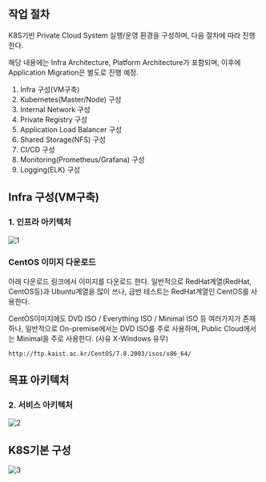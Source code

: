 ## 작업 절차

K8S기반 Private Cloud System 실행/운영 환경을 구성하며, 다음 절차에 따라 진행한다.

해당 내용에는 Infra Architecture, Platform Architecture가 포함되며, 이후에 Application Migration은 별도로 진행 예정.

   1. Infra 구성(VM구축)
   2. Kubernetes(Master/Node) 구성
   3. Internal Network 구성
   4. Private Registry 구성
   5. Application Load Balancer 구성
   5. Shared Storage(NFS) 구성
   6. CI/CD 구성
   7. Monitoring(Prometheus/Grafana) 구성
   8. Logging(ELK) 구성


## Infra 구성(VM구축)

### 1. 인프라 아키텍처
![1](https://user-images.githubusercontent.com/53555895/82279300-2b2afa80-99c7-11ea-829a-7893e925812e.PNG)


### CentOS 이미지 다운로드

아래 다운로드 링크에서 이미지를 다운로드 한다.
일반적으로 RedHat계열(RedHat, CentOS등)과 Ubuntu계열을 많이 쓰나, 금번 테스트는 RedHat계열인 CentOS를 사용한다.

CentOS이미지에도 DVD ISO / Everything ISO / Minimal ISO 등 여러가지가 존재하나,
일반적으로 On-premise에서는 DVD ISO를 주로 사용하며, Public Cloud에서는 Minimal을 주로 사용한다. (사유 X-Windows 유무)


```
http://ftp.kaist.ac.kr/CentOS/7.8.2003/isos/x86_64/
```




## 목표 아키텍처

### 2. 서비스 아키텍처
![2](https://user-images.githubusercontent.com/53555895/82279301-2bc39100-99c7-11ea-9ebb-55ff9b6bb3e0.PNG)







## K8S기본 구성
![3](https://user-images.githubusercontent.com/53555895/82279296-29f9cd80-99c7-11ea-91f0-c83ec1acc703.jpg)
